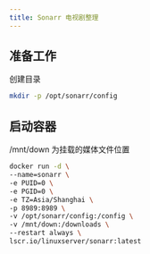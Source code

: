 ```yaml
---
title: Sonarr 电视剧整理
---
```


## 准备工作

创建目录

```bash
mkdir -p /opt/sonarr/config
```

## 启动容器

/mnt/down 为挂载的媒体文件位置

```bash
docker run -d \
--name=sonarr \
-e PUID=0 \
-e PGID=0 \
-e TZ=Asia/Shanghai \
-p 8989:8989 \
-v /opt/sonarr/config:/config \
-v /mnt/down:/downloads \
--restart always \
lscr.io/linuxserver/sonarr:latest
```
